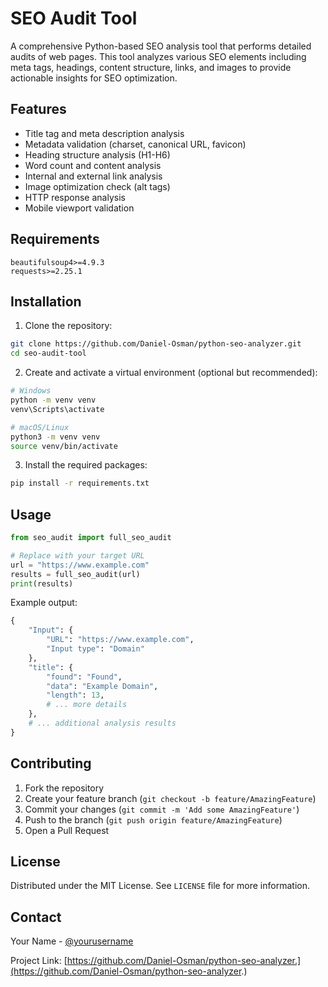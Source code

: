 # SEO Audit Tool

A comprehensive Python-based SEO analysis tool that performs detailed audits of web pages. This tool analyzes various SEO elements including meta tags, headings, content structure, links, and images to provide actionable insights for SEO optimization.

## Features

- Title tag and meta description analysis
- Metadata validation (charset, canonical URL, favicon)
- Heading structure analysis (H1-H6)
- Word count and content analysis
- Internal and external link analysis
- Image optimization check (alt tags)
- HTTP response analysis
- Mobile viewport validation

## Requirements

```
beautifulsoup4>=4.9.3
requests>=2.25.1
```

## Installation

1. Clone the repository:

```bash
git clone https://github.com/Daniel-Osman/python-seo-analyzer.git
cd seo-audit-tool
```

2. Create and activate a virtual environment (optional but recommended):

```bash
# Windows
python -m venv venv
venv\Scripts\activate

# macOS/Linux
python3 -m venv venv
source venv/bin/activate
```

3. Install the required packages:

```bash
pip install -r requirements.txt
```

## Usage

```python
from seo_audit import full_seo_audit

# Replace with your target URL
url = "https://www.example.com"
results = full_seo_audit(url)
print(results)
```

Example output:

```python
{
    "Input": {
        "URL": "https://www.example.com",
        "Input type": "Domain"
    },
    "title": {
        "found": "Found",
        "data": "Example Domain",
        "length": 13,
        # ... more details
    },
    # ... additional analysis results
}
```

## Contributing

1. Fork the repository
2. Create your feature branch (`git checkout -b feature/AmazingFeature`)
3. Commit your changes (`git commit -m 'Add some AmazingFeature'`)
4. Push to the branch (`git push origin feature/AmazingFeature`)
5. Open a Pull Request

## License

Distributed under the MIT License. See `LICENSE` file for more information.

## Contact

Your Name - [@yourusername](https://twitter.com/yourusername)

Project Link: [https://github.com/Daniel-Osman/python-seo-analyzer.](https://github.com/Daniel-Osman/python-seo-analyzer.)

